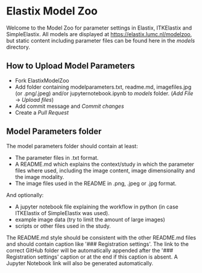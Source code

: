 # Elastix Model Zoo
Welcome to the Model Zoo for parameter settings in Elastix, ITKElastix and SimpleElastix.
All models are displayed at https://elastix.lumc.nl/modelzoo, but static content including parameter files can be found here in the _models_ directory.

How to Upload Model Parameters
----------

- Fork ElastixModelZoo
- Add folder containing modelparameters.txt, readme.md, imagefiles.jpg (or .png/.jpeg) and/or jupyternotebook.ipynb to _models_ folder. (_Add File_ -> _Upload files_)
- Add commit message and _Commit changes_
- Create a _Pull Request_

Model Parameters folder
----------

The model parameters folder should contain at least:
- The parameter files in .txt format.
- A README.md which explains the context/study in which the parameter files where used, including the image content, image dimensionality and the image modality.
- The image files used in the README in .png, .jpeg or .jpg format.

And optionally:
- A jupyter notebook file explaining the workflow in python (in case ITKElastix of SimpleElastix was used).
- example image data (try to limit the amount of large images)
- scripts or other files used in the study.

The README.md style should be consistent with the other README.md files and should contain caption like '###  Registration settings'.
The link to the correct GitHub folder will be automatically appended after the '###  Registration settings' caption or at the end if this caption is absent.
A Jupyter Notebook link will also be generated automatically.
